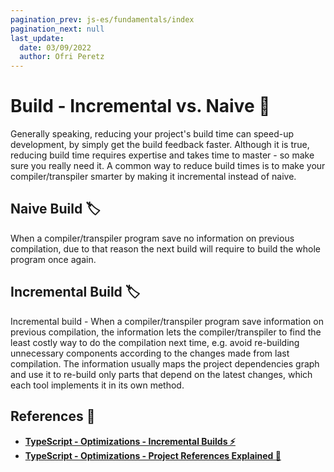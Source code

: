 ```yaml
---
pagination_prev: js-es/fundamentals/index
pagination_next: null
last_update:
  date: 03/09/2022
  author: Ofri Peretz
---
```


# Build - Incremental vs. Naive 🧠

Generally speaking, reducing your project's build time can speed-up development, by simply get the build feedback faster. Although it is true, reducing build time requires expertise and takes time to master - so make sure you really need it.
A common way to reduce build times is to make your compiler/transpiler smarter by making it incremental instead of naive.

## Naive Build 🏷

When a compiler/transpiler program save no information on previous compilation, due to that reason the next build will require to build the whole program once again.

## Incremental Build 🏷

Incremental build - When a compiler/transpiler program save information on previous compilation, the information lets the compiler/transpiler to find the least costly way to do the compilation next time, e.g. avoid re-building unnecessary components according to the changes made from last compilation.
The information usually maps the project dependencies graph and use it to re-build only parts that depend on the latest changes, which each tool implements it in its own method.

## References 🔗

- **[TypeScript - Optimizations - Incremental Builds ⚡️](../typescript/optimizations/incremental-builds.md)**
- **[TypeScript - Optimizations - Project References Explained 🧬](../typescript/optimizations/project-references-explained/index.md)**
